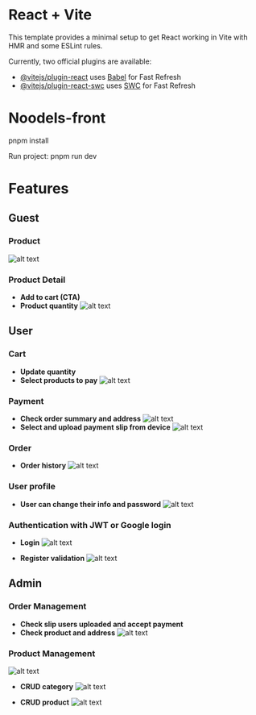 # React + Vite

This template provides a minimal setup to get React working in Vite with HMR and some ESLint rules.

Currently, two official plugins are available:

- [@vitejs/plugin-react](https://github.com/vitejs/vite-plugin-react/blob/main/packages/plugin-react/README.md) uses [Babel](https://babeljs.io/) for Fast Refresh
- [@vitejs/plugin-react-swc](https://github.com/vitejs/vite-plugin-react-swc) uses [SWC](https://swc.rs/) for Fast Refresh
# Noodels-front
pnpm install

Run project: pnpm run dev

# Features



## Guest

### Product
![alt text](/src/assets/previews/noodels_product.png)

### Product Detail
- **Add to cart (CTA)** 
- **Product quantity** 
![alt text](/src/assets/previews/noodels_addproduct.png)



## User

### Cart
- **Update quantity** 
- **Select products to pay** 
![alt text](/src/assets/previews/noodels_cart.png)

### Payment
- **Check order summary and address** 
![alt text](/src/assets/previews/noodels_payment.png)
- **Select and upload payment slip from device** 
![alt text](/src/assets/previews/noodels_pay.png)

### Order
- **Order history** 
![alt text](/src/assets/previews/noodels_order.png)

### User profile
- **User can change their info and password** 
![alt text](/src/assets/previews/noodels_userprofile.png)

### Authentication with JWT or Google login
- **Login** 
![alt text](/src/assets/previews/noodels_login.png)

- **Register validation** 
![alt text](/src/assets/previews/noodels_register.png)



## Admin

### Order Management
- **Check slip users uploaded and accept payment** 
- **Check product and address** 
![alt text](/src/assets/previews/noodels_admin.png)


### Product Management
![alt text](/src/assets/previews/noodels_manage.png)

- **CRUD category** 
![alt text](/src/assets/previews/noodels_category.png)

- **CRUD product** 
![alt text](/src/assets/previews/noodels_update.png)
